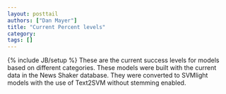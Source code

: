 ```yaml
---
layout: posttail
authors: ["Dan Mayer"]
title: "Current Percent levels"
category:
tags: []
---
```

{% include JB/setup %}
These are the current success levels for models based on different categories. These models were built with the current data in the News Shaker database. They were converted to SVMlight models with the use of Text2SVM without stemming enabled.